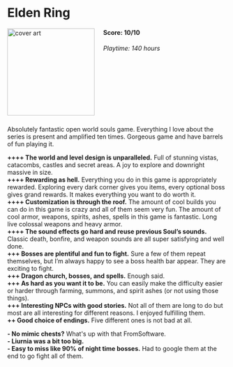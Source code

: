 # Elden Ring
<img style="float: left; padding-right:20px;" src="https://upload.wikimedia.org/wikipedia/en/b/b9/Elden_Ring_Box_art.jpg" alt="cover art" width="200"/>

#### Score: 10/10

###### Playtime: 140 hours
<br/><br/>
<br/><br/>
<br/><br/>
<br/><br/>
Absolutely fantastic open world souls game. Everything I love about the series is present and amplified ten times. Gorgeous game and have barrels of fun playing it.

**++++ The world and level design is unparalleled.** Full of stunning vistas, catacombs, castles and secret areas. A joy to explore and downright massive in size.<br/>
**++++ Rewarding as hell.** Everything you do in this game is appropriately rewarded. Exploring every dark corner gives you items, every optional boss gives grand rewards. It makes everything you want to do worth it.<br/>
**++++ Customization is through the roof.** The amount of cool builds you can do in this game is crazy  and all of them seem very fun. The amount of cool armor, weapons, spirits, ashes, spells in this game is fantastic. Long live colossal weapons and heavy armor.<br/>
**++++ The sound effects go hard and reuse previous Soul’s sounds.** Classic death, bonfire, and weapon sounds are all super satisfying and well done.<br/>
**+++ Bosses are plentiful and fun to fight.** Sure a few of them repeat themselves, but I’m always happy to see a boss health bar appear. They are exciting to fight.<br/>
**+++ Dragon church, bosses, and spells.** Enough said.<br/>
**+++ As hard as you want it to be.** You can easily make the difficulty easier or harder through farming, summons, and spirit ashes (or not using those things).<br/>
**+++ Interesting NPCs with good stories.** Not all of them are long to do but most are all interesting for different reasons. I enjoyed fulfilling them.<br/>
**++ Good choice of endings.** Five different ones is not bad at all.<br/>


**- No mimic chests?** What's up with that FromSoftware.<br/>
**- Liurnia was a bit too big.**<br/>
**- Easy to miss like 90% of night time bosses.** Had to google them at the end to go fight all of them.